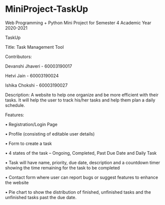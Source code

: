 # MiniProject-TaskUp
Web Programming + Python Mini Project for Semester 4 Academic Year 2020-2021

TaskUp

Title: Task Management Tool

Contributors:

Devanshi Jhaveri - 60003190017
                                                                                                                                                
Hetvi Jain - 60003190024

Ishika Chokshi - 60003190027

Description: A website to help one organize and be more efficient with their tasks. It will help the user to track his/her tasks and help them plan a daily schedule.

Features:

•	Registration/Login Page

•	Profile (consisting of editable user details)

•	Form to create a task

•	4 states of the task – Ongoing, Completed, Past Due Date and Daily Task

•	Task will have name, priority, due date, description and a countdown timer showing the time remaining for the task to be completed

•	Contact form where user can report bugs or suggest features to enhance the website

•	Pie chart to show the distribution of finished, unfinished tasks and the unfinished tasks past the due date.
